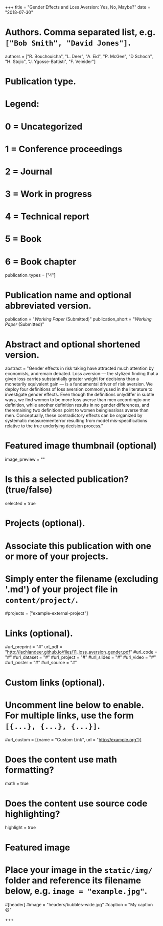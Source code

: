 +++
title = "Gender Effects and Loss Aversion: Yes, No, Maybe?"
date = "2018-07-30"

# Authors. Comma separated list, e.g. `["Bob Smith", "David Jones"]`.
authors = ["R. Bouchouicha", "L. Deer", "A. Eid", "P. McGee", "D Schoch", "H. Stojic", "J. Ygosse-Battisti", "F. Veieider"]

# Publication type.
# Legend:
# 0 = Uncategorized
# 1 = Conference proceedings
# 2 = Journal
# 3 = Work in progress
# 4 = Technical report
# 5 = Book
# 6 = Book chapter
publication_types = ["4"]

# Publication name and optional abbreviated version.
publication = "*Working Paper* (Submitted)"
publication_short = "*Working Paper* (Submitted)"

# Abstract and optional shortened version.
abstract = "Gender  effects  in  risk  taking  have  attracted  much  attention  by  economists,  andremain  debated.  Loss  aversion — the  stylized  finding  that  a  given  loss  carries  substantially  greater  weight  for  decisions  than  a  monetarily  equivalent  gain — is  a  fundamental  driver  of  risk  aversion.  We  deploy  four  definitions  of  loss  aversion  commonlyused  in  the  literature  to  investigate  gender  effects.  Even  though  the  definitions  onlydiffer  in  subtle  ways,  we  find  women  to  be  more  loss  averse  than  men  accordingto  one  definition,  while  another  definition  results  in  no  gender  differences,  and  theremaining  two  definitions  point  to  women  beinglessloss  averse  than  men.  Conceptually,  these  contradictory  effects  can  be  organized  by  systematic  measurementerror  resulting  from  model  mis-specifications  relative  to  the  true  underlying  decision process."

# Featured image thumbnail (optional)
image_preview = ""

# Is this a selected publication? (true/false)
selected = true

# Projects (optional).
#   Associate this publication with one or more of your projects.
#   Simply enter the filename (excluding '.md') of your project file in `content/project/`.
#projects = ["example-external-project"]

# Links (optional).
#url_preprint = "#"
url_pdf = "http://lachlandeer.github.io/files/11_loss_aversion_gender.pdf"
#url_code = "#"
#url_dataset = "#"
#url_project = "#"
#url_slides = "#"
#url_video = "#"
#url_poster = "#"
#url_source = "#"

# Custom links (optional).
#   Uncomment line below to enable. For multiple links, use the form `[{...}, {...}, {...}]`.
#url_custom = [{name = "Custom Link", url = "http://example.org"}]

# Does the content use math formatting?
math = true

# Does the content use source code highlighting?
highlight = true

# Featured image
# Place your image in the `static/img/` folder and reference its filename below, e.g. `image = "example.jpg"`.
#[header]
#image = "headers/bubbles-wide.jpg"
#caption = "My caption :smile:"

+++
